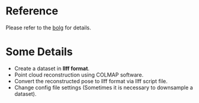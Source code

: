# Reference

Please refer to the [bolg](https://blog.csdn.net/qq_43575504/article/details/129357568) for details.

# Some Details
* Create a dataset in __llff format__.
* Point cloud reconstruction using COLMAP software.
* Convert the reconstructed pose to llff format via llff script file.
* Change config file settings (Sometimes it is necessary to downsample a dataset).
